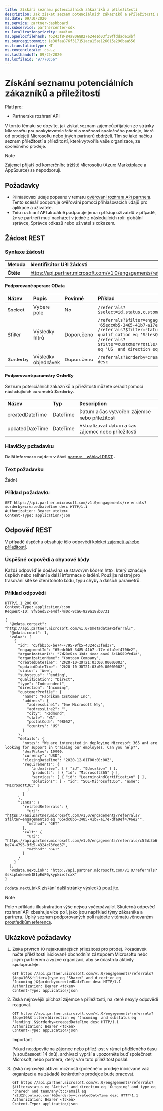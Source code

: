 ```yaml
---
title: Získání seznamu potenciálních zákazníků a příležitostí
description: Jak získat seznam potenciálních zákazníků a příležitostí pomocí partnerského rozhraní API.
ms.date: 09/30/2020
ms.service: partner-dashboard
ms.subservice: partnercenter-sdk
ms.localizationpriority: medium
ms.openlocfilehash: 46243f8484a8068827e24e1d03f39ffddade1dbf
ms.sourcegitcommit: 1e38faa376f317151aca15ae126015e290baa556
ms.translationtype: MT
ms.contentlocale: cs-CZ
ms.lasthandoff: 09/29/2020
ms.locfileid: "97770356"
---
```

# <a name="get-the-list-of-leads-and-opportunities"></a>Získání seznamu potenciálních zákazníků a příležitostí

Platí pro:

- Partnerské rozhraní API

 V tomto tématu se dozvíte, jak získat seznam zájemců přijatých ze stránky Microsoftu pro poskytovatele řešení a možnosti společného prodeje, které od prodejců Microsoftu nebo jiných partnerů obdrželi. Tím se také načtou seznam příležitostí a příležitostí, které vytvořila vaše organizace, ze společného prodeje.

> [!Note]
> Zájemci přijatý od komerčního tržiště Microsoftu (Azure Marketplace a AppSource) se nepodporují.

## <a name="prerequisites"></a>Požadavky

- Přihlašovací údaje popsané v tématu [ověřování rozhraní API partnera](api-authentication.md). Tento scénář podporuje ověřování pomocí přihlašovacích údajů pro aplikace a uživatele.
- Toto rozhraní API aktuálně podporuje jenom přístup uživatelů v případě, že se partneři musí nacházet v jedné z následujících rolí: globální správce, Správce odkazů nebo uživatel s odkazem.

## <a name="rest-request"></a>Žádost REST

### <a name="request-syntax"></a>Syntaxe žádosti

| Metoda  | Identifikátor URI žádosti                                                    |
|:--------|:---------------------------------------------------------------|
| **Čtěte** | <https://api.partner.microsoft.com/v1.0/engagements/referrals> |

#### <a name="supported-odata-operations"></a>Podporované operace OData

| Název     | Popis     | Povinné    | Příklad                                                                                                                                                                                                                                                     |
|:---------|:----------------|:------------|:------------------------------------------------------------------------------------------------------------------------------------------------------------------------------------------------------------------------------------------------------------|
| $select  | Vybere pole  | No          | `/referrals?$select=id,status,customerProfile`                                                                                                                                                                                                              |
| $filter  | Výsledky filtrů | Doporučeno | `/referrals?$filter=engagementId eq '65edc0b5-3485-41b7-a17e-dfa9ef4706e2'` <br/> `/referrals?$filter=status eq 'New' and qualification eq 'SalesQualified'` <br/> `/referrals?$filter=customerProfile/address/country eq 'US' and direction eq 'Incoming'` |
| $orderby | Výsledky objednávek  | Doporučeno | `/referrals?$orderby=createdDateTime desc`                                                                                                                                                                                                                  |

#### <a name="supported-orderby-parameters"></a>Podporované parametry OrderBy

Seznam potenciálních zákazníků a příležitostí můžete seřadit pomocí následujících parametrů $orderby.

| Název            | Typ     | Description                                       |
|:----------------|:---------|:--------------------------------------------------|
| createdDateTime | DateTime | Datum a čas vytvoření zájemce nebo příležitosti |
| updatedDateTime | DateTime | Aktualizovat datum a čas zájemce nebo příležitosti   |

### <a name="request-headers"></a>Hlavičky požadavku

Další informace najdete v části [partner – záhlaví REST](headers.md) .

### <a name="request-body"></a>Text požadavku

Žádné

### <a name="request-example"></a>Příklad požadavku

```http
GET https://api.partner.microsoft.com/v1.0/engagements/referrals?$orderby=createdDateTime desc HTTP/1.1
Authorization: Bearer <token>
Content-Type: application/json
```

## <a name="rest-response"></a>Odpověď REST

V případě úspěchu obsahuje tělo odpovědi kolekci [zájemců a/nebo příležitostí](referral-resources.md).

### <a name="response-success-and-error-codes"></a>Úspěšné odpovědi a chybové kódy

Každá odpověď je dodávána se [stavovým kódem http](error-codes.md) , který označuje úspěch nebo selhání a další informace o ladění. Použijte nástroj pro trasování sítě ke čtení tohoto kódu, typu chyby a dalších parametrů.

### <a name="response-example"></a>Příklad odpovědi

``` http
HTTP/1.1 200 OK
Content-Type: application/json
Request-ID: 9f8bed52-e4df-4d0c-9ca6-929a187b0731

{
  "@odata.context": "http://api.partner.microsoft.com/v1.0/$metadata#Referrals",
  "@odata.count": 1,
  "value": [
    {
      "id": "c5fbb3b6-be74-4795-9fb5-4324c73fed37",
      "engagementId": "65edc0b5-3485-41b7-a17e-dfa9ef4706e2",
      "organizationId": "7d23e5ca-19dc-4eaa-aac8-5e6b559f0d1d",
      "organizationName": "Contoso Company",
      "createdDateTime": "2020-10-30T21:03:00.0000000Z",
      "updatedDateTime": "2020-10-30T21:03:00.0000000Z",
      "status": "New",
      "substatus": "Pending",
      "qualification": "Direct",
      "type": "Independent",
      "direction": "Incoming",
      "customerProfile": {
        "name": "Fabrikam Customer Inc",
        "address": {
          "addressLine1": "One Microsoft Way",
          "addressLine2": "",
          "city": "Redmond",
          "state": "WA",
          "postalCode": "98052",
          "country": "US"
        }
      },
      "details": {
        "notes": "We are interested in deploying Microsoft 365 and are looking for support in training our employees. Can you help?",
        "dealValue": 10000,
        "currency": "USD",
        "closingDateTime": "2020-12-01T00:00:00Z",
        "requirements": {
            "industries": [ { "id": "Education" } ],
            "products": [ { "id": "Microsoft365" } ],
            "services": [ { "id": "LearningAndCertification" } ],
            "solutions": [ { "id": "SOL-Microsoft365", "name": "Microsoft365" }
          ]
        }
      },
      "links": {
        "relatedReferrals": {
          "uri": "https://api.partner.microsoft.com/v1.0/engagements/referrals?$filter=engagementId eq '65edc0b5-3485-41b7-a17e-dfa9ef4706e2'",
          "method": "GET"
        },
        "self": {
          "uri": "https://api.partner.microsoft.com/v1.0/engagements/referrals/c5fbb3b6-be74-4795-9fb5-4324c73fed37",
          "method": "GET"
        }
      }
    }
  ],
  "@odata.nextLink": "http://api.partner.microsoft.com/v1.0/referrals?$skiptoken=k181pEdP0ykypkieJfcxX"
}
```

`@odata.nextLink`K získání další stránky výsledků použijte.

> [!Note]
> Pole v příkladu illustratration výše nejsou vyčerpávající. Skutečná odpověď rozhraní API obsahuje více polí, jako jsou například týmy zákazníka a partnera. Úplný seznam podporovaných polí najdete v tématu věnovaném [prostředkům reference](referral-resources.md).

## <a name="sample-requests"></a>Ukázkové požadavky

1. Získá prvních 10 nejaktuálnějších příležitostí pro prodej. Požadavek načte příležitosti iniciované obchodním zástupcem Microsoftu nebo jiným partnerem a vyzve organizaci, aby se účastnila aktivity spoluprodeje.
    
    ```http
    GET https://api.partner.microsoft.com/v1.0/engagements/referrals?$top=10&$filter=(type eq 'Shared' and direction eq 'Incoming')&$orderby=createdDateTime desc HTTP/1.1
    Authorization: Bearer <token>
    Content-Type: application/json
    ```

2. Získá nejnovější příchozí zájemce a příležitosti, na které nebyly odpovědi reagovat.  

    ```http
    GET https://api.partner.microsoft.com/v1.0/engagements/referrals?$top=10&$filter=(direction eq 'Incoming' and substatus eq 'Pending')&$orderby=createdDateTime desc HTTP/1.1
    Authorization: Bearer <token>
    Content-Type: application/json
    ```

    > [!Important]
    > Pokud neodpovíte na zájemce nebo příležitost v rámci přiděleného času (v současnosti 14 dnů), archivaci vyprší a upozorněte buď společnost Microsoft, nebo partnera, který vám tuto příležitost poslal.

3. Získá nejnovější aktivní možnosti společného prodeje iniciované vaší organizací a na základě konkrétního prodejce bude pracovat.
    ```http
    GET https://api.partner.microsoft.com/v1.0/engagements/referrals?$filter=status eq 'Active' and direction eq 'Outgoing' and type eq 'Shared' and team/any(t:t/email eq 'r2d2@contoso.com')&$orderby=createdDateTime desc HTTP/1.1
    Authorization: Bearer <token>
    Content-Type: application/json
    ```